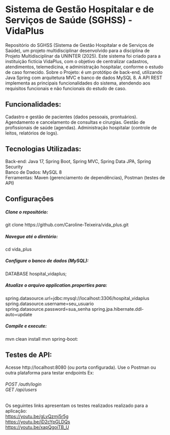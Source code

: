 <h1>Sistema de Gestão Hospitalar e de Serviços de Saúde (SGHSS) - VidaPlus</h1>
Repositório do SGHSS (Sistema de Gestão Hospitalar e de Serviços de Saúde), um projeto multidisciplinar desenvolvido para a disciplina de Projeto Multidisciplinar da UNINTER (2025). Este sistema foi criado para a instituição fictícia VidaPlus, com o objetivo de centralizar cadastros, atendimentos, telemedicina, e administração hospitalar, conforme o estudo de caso fornecido.
Sobre o Projeto: é um protótipo de back-end, utilizando Java Spring com arquitetura MVC e banco de dados MySQL 8. A API REST implementa as principais funcionalidades do sistema, atendendo aos requisitos funcionais e não funcionais do estudo de caso.

<h2>Funcionalidades:</h2>
Cadastro e gestão de pacientes (dados pessoais, prontuários).
Agendamento e cancelamento de consultas e cirurgias.
Gestão de profissionais de saúde (agendas).
Administração hospitalar (controle de leitos, relatórios de logs).


<h2>Tecnologias Utilizadas:</h2>

Back-end: Java 17, Spring Boot, Spring MVC, Spring Data JPA, Spring Security
<br>Banco de Dados: MySQL 8
<br>Ferramentas: Maven (gerenciamento de dependências), Postman (testes de API)

<h2>Configurações</h2>
<h5>Clone o repositório:</h5> 
git clone https://github.com/Caroline-Teixeira/vida_plus.git
<br>

<h5>Navegue até o diretório:</h5> 
cd vida_plus
<br>

<h5>Configure o banco de dados (MySQL):</h5> 
DATABASE hospital_vidaplus;
<br>

<h5>Atualize o arquivo application.properties para:</h5>
spring.datasource.url=jdbc:mysql://localhost:3306/hospital_vidaplus
spring.datasource.username=seu_usuario
spring.datasource.password=sua_senha
spring.jpa.hibernate.ddl-auto=update
<br>

<h5>Compile e execute:</h5>
mvn clean install
mvn spring-boot:
<br>


<h2>Testes de API:</h2>
Acesse http://localhost:8080 (ou porta configurada). Use o Postman ou outra plataforma para testar endpoints Ex:
<h6>POST /auth/login
<br>GET /api/users</h6>


Os seguintes links apresentam os testes realizados realizado para a aplicação:
<br>https://youtu.be/gLvQzmj5r5g
<br>https://youtu.be/iD2cYpGLDQs
<br>https://youtu.be/xapQgoiTB_U








